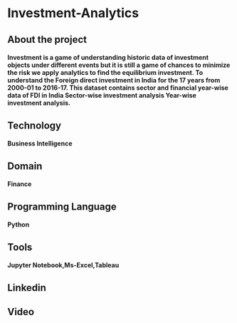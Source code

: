 # Investment-Analytics
## About the project
#### Investment is a game of understanding historic data of investment objects under different events but it is still a game of chances to minimize the risk we apply analytics to find the equilibrium investment. To understand the Foreign direct investment in India for the 17 years from 2000-01 to 2016-17. This dataset contains sector and financial year-wise data of FDI in India Sector-wise investment analysis Year-wise investment analysis.
## Technology
#### Business Intelligence
## Domain
#### Finance
## Programming Language 
#### Python 
## Tools
#### Jupyter Notebook,Ms-Excel,Tableau
## Linkedin

## Video





